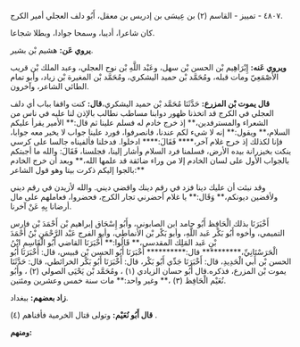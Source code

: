 ٤٨٠٧ - تمييز - القاسم (٢) بن عِيسَى بن إدريس بن معقل، أَبُو دلف العجلي أمير الكرج.

كان شاعرا، أديبا، وسمحا جوادا، وبطلا شجاعا.

**يروي عَن:** هشيم بْن بشير.

**ويروي عَنه:** إِبْرَاهِيم بْن الحسن بْن سهل، وعَبْد اللَّهِ بْن نوح العجلي، وعبد الملك بْن قريب الأَصْمَعِيّ ومات قبله، ومُحَمَّد بْن حميد اليشكري، ومُحَمَّد بْن المغيرة بْن زياد، وأبو تمام الطائي الشاعر، وآخرون.

**قال يموت بْن المزرع:** حَدَّثَنَا مُحَمَّد بْن حميد اليشكري،**قال:** كنت واقفا بباب أي دلف العجلي في الكرج قد اتخذنا ظهور دوابنا مساطب نطالب بالإذن لنا عليه في ناس من الشعراء والمسترفدين،** إذ خرج خادم له فسلم علينا ثم قال:** الأمير يقرأ عليكم السلام،** ويقول:** إنه لا شيء لكم عندنا، فانصرفوا، فورد علينا جواب لا يخير معه جوابا، فإنا لكذلك إذ خرج غلام آخر،**** فَقَالَ:**** ادخلوا. فدخلنا فألفيناه جالسا على كرسي ينكت بخيزرانة بيده الأرض، فسلمنا فرد السلام وأشار إلينا، فجلسنا، فَقَالَ: والله ما أجبتكم بالجواب الأول على لسان الخادم إلا من وراء ضائقة قد علمها الله،** وبعد أن خرج الخادم بالجوا إليكم ذكرت بيتا وهو قول الشاعر:**

وقد نبئت أن عليك دينا فزد في رقم دينك واقضي ديني. والله لأزيدن في رقم ديني ولأقضين ديونكم،** وَقَال:** يا غلام أحضرني تجار الكرج، فحضروا، فعاملهم على مال أرضانا بِهِ عَنْ آخرنا.

أَخْبَرَنَا بذلك الْحَافِظ أَبُو حامد ابن الصابوني، وأَبُو إِسْحَاق إبراهيم بْن أَحْمَدَ بْن فارس التميمي، وأخوه أَبُو بَكْر عَبد اللَّهِ، وأبو بَكْر بْن الأنماطي، وأبو الفرج عَبْد الرَّحْمَنِ بْنُ أَحْمَدَ بْنِ عَبد المَلِك المقدسي،** قَالُوا:** أَخْبَرَنَا القاضي أَبُو الْقَاسِمِ ابْنُ الْحَرَسْتَانِيِّ،********** قال:********** أَخْبَرَنَا أَبُو الحسن بْن قبيس، قال: أَخْبَرَنَا أَبُو الحسن بْن أَبي الْحَدِيدِ، قال: أَخْبَرَنَا جَدِّي أَبُو بَكْر، قال: أَخْبَرَنَا أَبُو بَكْر الخرائطي، قال: حَدَّثَنَا يموت بْن المزرع، فذكره.قال أَبُو حسان الزيادي (١) ، ومُحَمَّد بْن يَحْيَى الصولي (٢) ، وأَبُو نُعَيْم الْحَافِظ (٣) ،** وغير واحد:** مات سنة خمس وعشرين ومئتين.

**زاد بعضهم:** ببغداد.

**قال أَبُو نُعَيْم:** وتولى قتال الخرمية فأفناهم (٤) .

**ومنهم:**